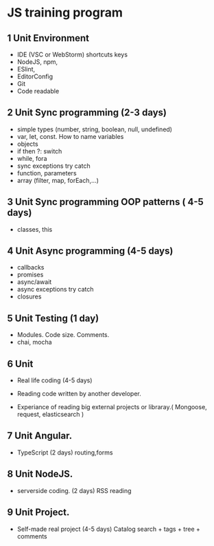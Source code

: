 # JS training program

## 1 Unit Environment
* IDE (VSC or WebStorm) shortcuts keys
* NodeJS, npm,
* ESlint,
* EditorConfig
* Git
* Code readable

## 2 Unit Sync programming (2-3 days)
* simple types (number, string, boolean, null, undefined)
* var, let, const. How to name variables
* objects
* if then ?: switch
* while, fora
* sync exceptions try catch
* function, parameters
* array (filter, map, forEach,...)

## 3 Unit Sync programming OOP patterns ( 4-5 days)
* classes, this

## 4 Unit Async programming (4-5 days)
* callbacks
* promises
* async/await
* async exceptions try catch
* closures

## 5 Unit Testing (1 day)
* Modules. Code size. Comments.
* chai, mocha

## 6 Unit
* Real life coding (4-5 days)

* Reading code written by another developer.
* Experiance of reading big external projects or libraray.( Mongoose, request, elasticsearch )

## 7 Unit Angular. 
* TypeScript (2 days)
routing,forms

## 8 Unit NodeJS. 
* serverside coding. (2 days)
RSS reading

## 9 Unit Project.
* Self-made real project (4-5 days)
Catalog search + tags + tree + comments



